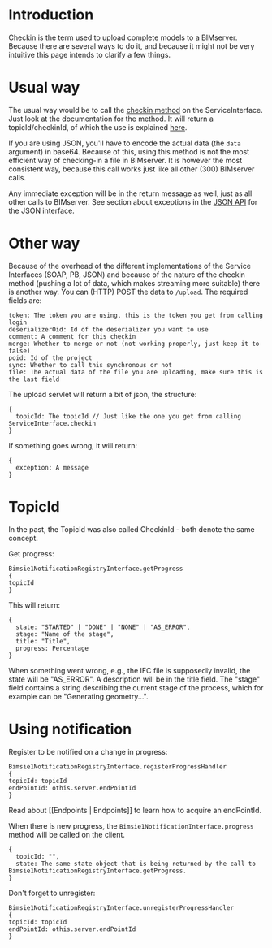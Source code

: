 # Introduction

Checkin is the term used to upload complete models to a BIMserver. Because there are several ways to do it, and because it might not be very intuitive this page intends to clarify a few things.

# Usual way

The usual way would be to call the [checkin method](https://github.com/opensourceBIM/BIMserver/blob/master/PluginBase/src/org/bimserver/shared/interfaces/ServiceInterface.java#L534-L553) on the ServiceInterface. Just look at the documentation for the method. It will return a topicId/checkinId, of which the use is explained [here](#TopicId).

If you are using JSON, you'll have to encode the actual data (the ``data`` argument) in base64. Because of this, using this method is not the most efficient way of checking-in a file in BIMserver. It is however the most consistent way, because this call works just like all other (300) BIMserver calls.

Any immediate exception will be in the return message as well, just as all other calls to BIMserver. See section about exceptions in the [JSON API](JSON-API#exception) for the JSON interface.

# Other way

Because of the overhead of the different implementations of the Service Interfaces (SOAP, PB, JSON) and because of the nature of the checkin method (pushing a lot of data, which makes streaming more suitable) there is another way. You can (HTTP) POST the data to ```/upload```. The required fields are:
```
token: The token you are using, this is the token you get from calling login
deserializerOid: Id of the deserializer you want to use
comment: A comment for this checkin
merge: Whether to merge or not (not working properly, just keep it to false)
poid: Id of the project
sync: Whether to call this synchronous or not
file: The actual data of the file you are uploading, make sure this is the last field
```

The upload servlet will return a bit of json, the structure:
```
{
  topicId: The topicId // Just like the one you get from calling ServiceInterface.checkin
}
```

If something goes wrong, it will return:
```
{
  exception: A message
}
```

# TopicId

In the past, the TopicId was also called CheckinId - both denote the same concept.

Get progress:
```
Bimsie1NotificationRegistryInterface.getProgress
{
topicId
}
```

This will return:
```
{
  state: "STARTED" | "DONE" | "NONE" | "AS_ERROR",
  stage: "Name of the stage",
  title: "Title",
  progress: Percentage
}
```

When something went wrong, e.g., the IFC file is supposedly invalid, the state will be "AS_ERROR". A description will be in the title field. The "stage" field contains a string describing the current stage of the process, which for example can be "Generating geometry...".

# Using notification
Register to be notified on a change in progress:
```
Bimsie1NotificationRegistryInterface.registerProgressHandler
{
topicId: topicId
endPointId: othis.server.endPointId
}
```

Read about [[Endpoints | Endpoints]] to learn how to acquire an endPointId.

When there is new progress, the ``Bimsie1NotificationInterface.progress`` method will be called on the client.
```
{
  topicId: "",
  state: The same state object that is being returned by the call to Bimsie1NotificationRegistryInterface.getProgress.
}
```

Don't forget to unregister:
```
Bimsie1NotificationRegistryInterface.unregisterProgressHandler
{
topicId: topicId
endPointId: othis.server.endPointId
}
```
